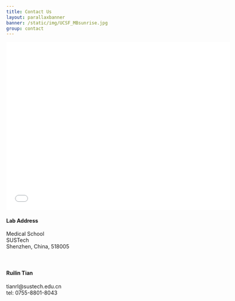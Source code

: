 ```yaml
---
title: Contact Us
layout: parallaxbanner
banner: /static/img/UCSF_MBsunrise.jpg
group: contact
---
```

<div class="section">
<div class="row">

<div class="col m9">

  <iframe src="/contact/baidumap.html" width="600" height="450" frameborder="0" style="border:0" allowfullscreen></iframe>

</div>




<div class="section">
<div class="row">
  

<div class="col m3">
  
  <h4>Lab Address </h4>
  Medical School <br>
  SUSTech <br>
  Shenzhen, China, 518005<br>
<br>
<br>

  <h4>Ruilin Tian </h4>
  tianrl@sustech.edu.cn<br>
  tel: 0755-8801-8043 <br>

  


</div>

</div>
</div>


